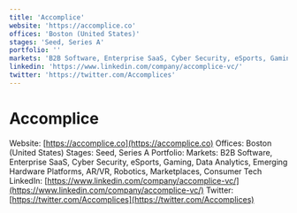 ```yaml
---
title: 'Accomplice'
website: 'https://accomplice.co'
offices: 'Boston (United States)'
stages: 'Seed, Series A'
portfolio: ''
markets: 'B2B Software, Enterprise SaaS, Cyber Security, eSports, Gaming, Data Analytics, Emerging Hardware Platforms, AR/VR, Robotics, Marketplaces, Consumer Tech'
linkedin: 'https://www.linkedin.com/company/accomplice-vc/'
twitter: 'https://twitter.com/Accomplices'
---
```


# Accomplice
Website: [https://accomplice.co](https://accomplice.co)
Offices: Boston (United States)
Stages: Seed, Series A
Portfolio: 
Markets: B2B Software, Enterprise SaaS, Cyber Security, eSports, Gaming, Data Analytics, Emerging Hardware Platforms, AR/VR, Robotics, Marketplaces, Consumer Tech
LinkedIn: [https://www.linkedin.com/company/accomplice-vc/](https://www.linkedin.com/company/accomplice-vc/)
Twitter: [https://twitter.com/Accomplices](https://twitter.com/Accomplices)
